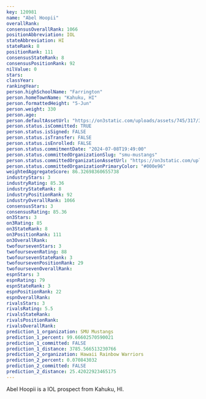 ```yaml
---
key: 120981
name: "Abel Hoopii"
overallRank: 
consensusOverallRank: 1066
positionAbbreviation: IOL
stateAbbreviation: HI
stateRank: 8
positionRank: 111
consensusStateRank: 8
consensusPositionRank: 92
nilValue: 0
stars: 
classYear: 
rankingYear: 
person.highSchoolName: "Farrington"
person.homeTownName: "Kahuku, HI"
person.formattedHeight: "5-Jun"
person.weight: 330
person.age: 
person.defaultAssetUrl: "https://on3static.com/uploads/assets/745/317/317745.png"
person.status.isCommitted: TRUE
person.status.isSigned: FALSE
person.status.isTransfer: FALSE
person.status.isEnrolled: FALSE
person.status.commitmentDate: "2024-07-08T19:49:00"
person.status.committedOrganizationSlug: "smu-mustangs"
person.status.committedOrganizationAssetUrl: "https://on3static.com/uploads/assets/229/150/150229.svg"
person.status.committedOrganizationPrimaryColor: "#000e96"
weightedAggregateScore: 86.32698360655738
industryStars: 3
industryRating: 85.36
industryStateRank: 8
industryPositionRank: 92
industryOverallRank: 1066
consensusStars: 3
consensusRating: 85.36
on3Stars: 3
on3Rating: 85
on3StateRank: 8
on3PositionRank: 111
on3OverallRank: 
twofoursevenStars: 3
twofoursevenRating: 88
twofoursevenStateRank: 3
twofoursevenPositionRank: 29
twofoursevenOverallRank: 
espnStars: 3
espnRating: 79
espnStateRank: 3
espnPositionRank: 22
espnOverallRank: 
rivalsStars: 3
rivalsRating: 5.5
rivalsStateRank: 
rivalsPositionRank: 
rivalsOverallRank: 
prediction_1_organization: SMU Mustangs
prediction_1_percent: 99.66602570590021
prediction_1_committed: FALSE
prediction_1_distance: 3785.566513230766
prediction_2_organization: Hawaii Rainbow Warriors
prediction_2_percent: 0.070843032
prediction_2_committed: FALSE
prediction_2_distance: 25.42022923465175
---
```

Abel Hoopii is a IOL prospect from Kahuku, HI.
